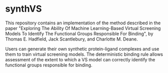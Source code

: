 # synthVS

This repository contains an implementation of the method described in the paper "Exploring The Ability Of Machine Learning-Based Virtual Screening Models To Identify The Functional Groups Responsible For Binding", by Thomas E. Hadfield, Jack Scantlebury, and Charlotte M. Deane.

Users can generate their own synthetic protein-ligand complexes and use them to train virtual screening models. The deterministic binding rule allows assessment of the extent to which a VS model can correctly identify the functional groups responsible for binding.




